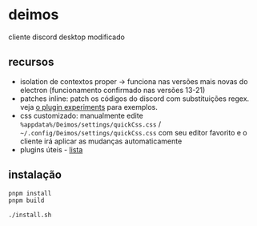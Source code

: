 # deimos

cliente discord desktop modificado

## recursos

- isolation de contextos proper -> funciona nas versões mais novas do electron (funcionamento confirmado nas versões 13-21)
- patches inline: patch os códigos do discord com substituições regex. veja [o plugin experiments](src/plugins/experiments.ts) para exemplos.
- css customizado: manualmente edite `%appdata%/Deimos/settings/quickCss.css` / `~/.config/Deimos/settings/quickCss.css` com seu editor favorito e o cliente irá aplicar as mudanças automaticamente
- plugins úteis - [lista](https://github.com/vwts/deimos/tree/main/src/plugins)

## instalação

```sh
pnpm install
pnpm build

./install.sh
```
